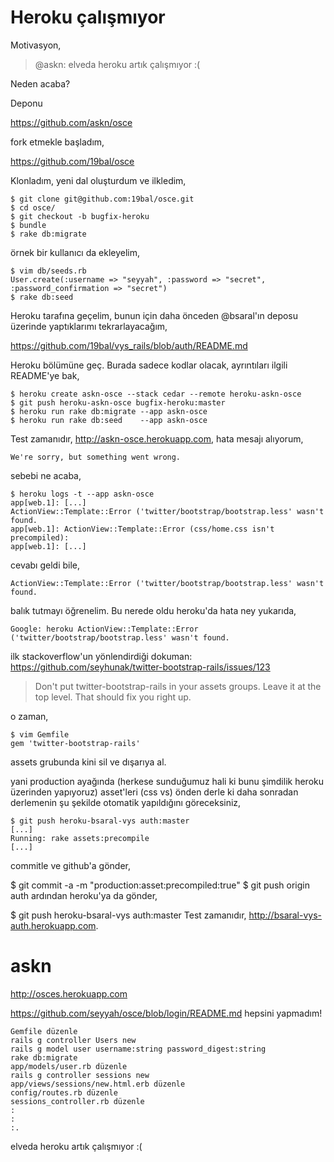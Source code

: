 # Heroku çalışmıyor

Motivasyon,

> @askn: elveda heroku artık çalışmıyor :(

Neden acaba?

Deponu

https://github.com/askn/osce

fork etmekle başladım,

https://github.com/19bal/osce

Klonladım, yeni dal oluşturdum ve ilkledim,

	$ git clone git@github.com:19bal/osce.git
	$ cd osce/
	$ git checkout -b bugfix-heroku
	$ bundle
	$ rake db:migrate

örnek bir kullanıcı da ekleyelim,

	$ vim db/seeds.rb
	User.create(:username => "seyyah", :password => "secret", :password_confirmation => "secret")
	$ rake db:seed

Heroku tarafına geçelim, bunun için daha önceden @bsaral'ın deposu üzerinde
yaptıklarımı tekrarlayacağım,

https://github.com/19bal/vys_rails/blob/auth/README.md

Heroku bölümüne geç. Burada sadece kodlar olacak, ayrıntıları ilgili README'ye
bak,

	$ heroku create askn-osce --stack cedar --remote heroku-askn-osce
	$ git push heroku-askn-osce bugfix-heroku:master
	$ heroku run rake db:migrate --app askn-osce
	$ heroku run rake db:seed    --app askn-osce

Test zamanıdır, http://askn-osce.herokuapp.com, hata mesajı alıyorum,

	We're sorry, but something went wrong.

sebebi ne acaba,

	$ heroku logs -t --app askn-osce
	app[web.1]: [...]
	ActionView::Template::Error ('twitter/bootstrap/bootstrap.less' wasn't found.
	app[web.1]: ActionView::Template::Error (css/home.css isn't precompiled):
	app[web.1]: [...]

cevabı geldi bile,

	ActionView::Template::Error ('twitter/bootstrap/bootstrap.less' wasn't
	found.

balık tutmayı öğrenelim. Bu nerede oldu heroku'da hata ney yukarıda,

	Google: heroku ActionView::Template::Error
	('twitter/bootstrap/bootstrap.less' wasn't found.

ilk stackoverflow'un yönlendirdiği dokuman:
https://github.com/seyhunak/twitter-bootstrap-rails/issues/123

> Don't put twitter-bootstrap-rails in your assets groups. Leave it at the top
> level. That should fix you right up.

o zaman,

	$ vim Gemfile
	gem 'twitter-bootstrap-rails'

assets grubunda kini sil ve dışarıya al.

yani production ayağında (herkese sunduğumuz hali ki bunu şimdilik heroku
üzerinden yapıyoruz) asset'leri (css vs) önden derle ki daha sonradan
derlemenin şu şekilde otomatik yapıldığını göreceksiniz,

	$ git push heroku-bsaral-vys auth:master
	[...]
	Running: rake assets:precompile
	[...]

commitle ve github'a gönder,

$ git commit -a -m "production:asset:precompiled:true"
$ git push origin auth
ardından heroku'ya da gönder,

$ git push heroku-bsaral-vys auth:master
Test zamanıdır, http://bsaral-vys-auth.herokuapp.com.

# askn

http://osces.herokuapp.com

https://github.com/seyyah/osce/blob/login/README.md hepsini yapmadım!

	Gemfile düzenle
	rails g controller Users new
	rails g model user username:string password_digest:string
	rake db:migrate
	app/models/user.rb düzenle
	rails g controller sessions new
	app/views/sessions/new.html.erb düzenle
	config/routes.rb düzenle
	sessions_controller.rb düzenle
	:
	:
	:.

elveda heroku artık çalışmıyor :(
